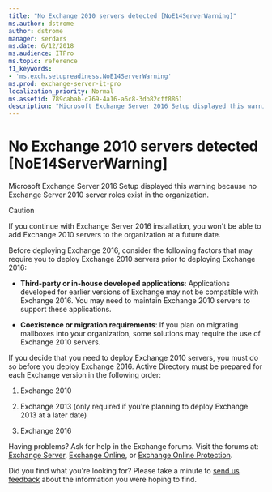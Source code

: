 ```yaml
---
title: "No Exchange 2010 servers detected [NoE14ServerWarning]"
ms.author: dstrome
author: dstrome
manager: serdars
ms.date: 6/12/2018
ms.audience: ITPro
ms.topic: reference
f1_keywords:
- 'ms.exch.setupreadiness.NoE14ServerWarning'
ms.prod: exchange-server-it-pro
localization_priority: Normal
ms.assetid: 789cabab-c769-4a16-a6c8-3db82cff8861
description: "Microsoft Exchange Server 2016 Setup displayed this warning because no Exchange Server 2010 server roles exist in the organization."
---
```


# No Exchange 2010 servers detected [NoE14ServerWarning]

Microsoft Exchange Server 2016 Setup displayed this warning because no Exchange Server 2010 server roles exist in the organization.
  
> [!CAUTION]
> If you continue with Exchange Server 2016 installation, you won't be able to add Exchange 2010 servers to the organization at a future date.
  
Before deploying Exchange 2016, consider the following factors that may require you to deploy Exchange 2010 servers prior to deploying Exchange 2016:
  
- **Third-party or in-house developed applications**: Applications developed for earlier versions of Exchange may not be compatible with Exchange 2016. You may need to maintain Exchange 2010 servers to support these applications.
    
- **Coexistence or migration requirements**: If you plan on migrating mailboxes into your organization, some solutions may require the use of Exchange 2010 servers.
    
If you decide that you need to deploy Exchange 2010 servers, you must do so before you deploy Exchange 2016. Active Directory must be prepared for each Exchange version in the following order:
  
1. Exchange 2010
    
2. Exchange 2013 (only required if you're planning to deploy Exchange 2013 at a later date)
    
3. Exchange 2016
    
Having problems? Ask for help in the Exchange forums. Visit the forums at: [Exchange Server](https://go.microsoft.com/fwlink/p/?linkId=60612), [Exchange Online](https://go.microsoft.com/fwlink/p/?linkId=267542), or [Exchange Online Protection](https://go.microsoft.com/fwlink/p/?linkId=285351).
  
Did you find what you're looking for? Please take a minute to [send us feedback](mailto:ExchangeHelpFeedback@microsoft.com&subject=Exchange%202016%20help%20feedback&Body=Thanks%20for%20taking%20the%20time%20to%20send%20us%20feedback!%20We%20strive%20to%20respond%20to%20every%20message%20we%20receive,%20even%20though%20it%20might%20take%20us%20a%20while.%20Let%20us%20know%20what%20you%20think%20about%20Exchange%20content:%20What%20are%20we%20doing%20right%3F%20How%20can%20we%20make%20help%20better%3F%0APlease%20note%20that%20we're%20unable%20to%20respond%20to%20requests%20for%20support%20submitted%20via%20this%20email%20address.%20If%20you%20need%20help,%20please%20contact%20Exchange%20Server%20support%20at%20http://go.microsoft.com/fwlink/p/%3FLinkId=402506.%0AThanks!%0AThe%20Exchange%20Server%20Content%20Publishing%20team) about the information you were hoping to find.
  

